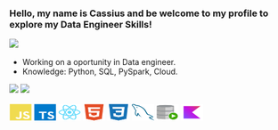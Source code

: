 ### Hello, my name is Cassius and be welcome to my profile to explore my Data Engineer Skills!

<img   src="https://media4.giphy.com/media/v1.Y2lkPTc5MGI3NjExOXl0cTY0NGtkYXRheXZ3cG5tODF4ZWJodzl5cWE1dXY2eXB1YnByNCZlcD12MV9pbnRlcm5hbF9naWZfYnlfaWQmY3Q9Zw/SjWotWz6b76yQ/giphy.webp"/>

- Working on a oportunity in Data engineer.
- Knowledge: Python, SQL, PySpark, Cloud.

<div>
  <img height="180em" src="https://github-readme-stats.vercel.app/api?username=CassiusCardoso&show_icons=true&theme=dark"/>
  <img height="180em" src="https://github-readme-stats.vercel.app/api/top-langs/?username=CassiusCardoso&layout=compact&theme=dark"/>
</div>

<div style="inline-block"> <br>
 <img align="center" height="30" width="40" src="https://raw.githubusercontent.com/devicons/devicon/master/icons/javascript/javascript-plain.svg">
  
 <img align="center" height="30" width="40" src="https://raw.githubusercontent.com/devicons/devicon/master/icons/typescript/typescript-plain.svg">
 
 <img align="center" height="30" width="40" src="https://raw.githubusercontent.com/devicons/devicon/master/icons/react/react-original.svg">
 
 <img align="center" height="30" width="40" src="https://raw.githubusercontent.com/devicons/devicon/master/icons/html5/html5-plain.svg">
 
 <img align="center" height="30" width="40" src="https://raw.githubusercontent.com/devicons/devicon/master/icons/css3/css3-plain.svg">
 
 <img align="center" height="30" width="40" src="https://raw.githubusercontent.com/devicons/devicon/master/icons/mysql/mysql-original.svg">

 <img align="center" height="30" width="40" src="https://raw.githubusercontent.com/devicons/devicon/master/icons/sqldeveloper/sqldeveloper-original.svg">
 
 <img align="center" height="30" width="40" src="https://raw.githubusercontent.com/devicons/devicon/master/icons/kotlin/kotlin-original.svg">

</div>
